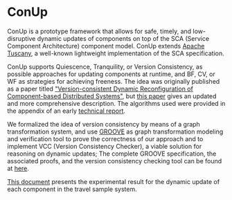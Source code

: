 # ConUp
ConUp is a prototype framework that allows for safe, timely, and low-disruptive dynamic updates of components on top of the SCA (Service Component Architecture) component model. ConUp extends [Apache Tuscany](http://tuscany.apache.org/), a well-known lightweight implementation of the SCA specification. 

ConUp supports Quiescence, Tranquility, or Version Consistency, as possible approaches for updating components at runtime, and BF, CV, or WF as strategies for achieving freeness. The idea was originally published as a paper titled ["Version-consistent Dynamic Reconfiguration of Component-based Distributed Systems"](docs/paper/ESEC-FSE11.pdf), but [this paper](docs/paper/journal.pdf) gives an updated and more comprehensive description. The algorithms used were provided in the appendix of an early [technical report](docs/paper/vcdu-TR.pdf).   

We formalized the idea of version consistency by means of a graph transformation system, and use [GROOVE](http://groove.cs.utwente.nl/about/) as graph transformation modeling and verification tool to prove the correctness of our approach and to implement VCC (Version Consistency Checker), a viable solution for reasoning on dynamic updates; The complete GROOVE specification, the associated proofs, and the version consistency checking tool can be found at [here](docs/GraphGrammar/vc-modelchecking.zip).


[This document](docs/experimental_results/UpdateEachComponent.pdf) presents the experimental result for the dynamic update of each component in the travel sample system. 
